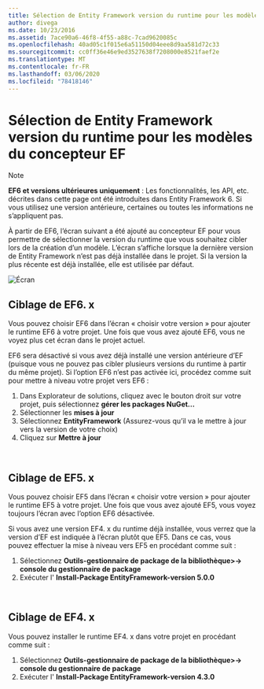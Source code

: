 ```yaml
---
title: Sélection de Entity Framework version du runtime pour les modèles du concepteur EF-EF6
author: divega
ms.date: 10/23/2016
ms.assetid: 7ace90a6-46f8-4f55-a88c-7cad9620085c
ms.openlocfilehash: 40ad05c1f015e6a51150d04eee8d9aa581d72c33
ms.sourcegitcommit: cc0ff36e46e9ed3527638f7208000e8521faef2e
ms.translationtype: MT
ms.contentlocale: fr-FR
ms.lasthandoff: 03/06/2020
ms.locfileid: "78418146"
---
```

# <a name="selecting-entity-framework-runtime-version-for-ef-designer-models"></a>Sélection de Entity Framework version du runtime pour les modèles du concepteur EF
> [!NOTE]
> **EF6 et versions ultérieures uniquement** : Les fonctionnalités, les API, etc. décrites dans cette page ont été introduites dans Entity Framework 6. Si vous utilisez une version antérieure, certaines ou toutes les informations ne s’appliquent pas.

À partir de EF6, l’écran suivant a été ajouté au concepteur EF pour vous permettre de sélectionner la version du runtime que vous souhaitez cibler lors de la création d’un modèle. L’écran s’affiche lorsque la dernière version de Entity Framework n’est pas déjà installée dans le projet. Si la version la plus récente est déjà installée, elle est utilisée par défaut.

![Écran](~/ef6/media/screen.png)


## <a name="targeting-ef6x"></a>Ciblage de EF6. x

Vous pouvez choisir EF6 dans l’écran « choisir votre version » pour ajouter le runtime EF6 à votre projet. Une fois que vous avez ajouté EF6, vous ne voyez plus cet écran dans le projet actuel.

EF6 sera désactivé si vous avez déjà installé une version antérieure d’EF (puisque vous ne pouvez pas cibler plusieurs versions du runtime à partir du même projet). Si l’option EF6 n’est pas activée ici, procédez comme suit pour mettre à niveau votre projet vers EF6 :

1.  Dans Explorateur de solutions, cliquez avec le bouton droit sur votre projet, puis sélectionnez **gérer les packages NuGet...**
2.  Sélectionner les **mises à jour**
3.  Sélectionnez **EntityFramework** (Assurez-vous qu’il va le mettre à jour vers la version de votre choix)
4.  Cliquez sur **Mettre à jour**

 

## <a name="targeting-ef5x"></a>Ciblage de EF5. x

Vous pouvez choisir EF5 dans l’écran « choisir votre version » pour ajouter le runtime EF5 à votre projet. Une fois que vous avez ajouté EF5, vous voyez toujours l’écran avec l’option EF6 désactivée.

Si vous avez une version EF4. x du runtime déjà installée, vous verrez que la version d’EF est indiquée à l’écran plutôt que EF5. Dans ce cas, vous pouvez effectuer la mise à niveau vers EF5 en procédant comme suit :

1.  Sélectionnez **Outils-gestionnaire de package de la bibliothèque&gt;-&gt; console du gestionnaire de package**
2.  Exécuter l' **Install-Package EntityFramework-version 5.0.0**

 

## <a name="targeting-ef4x"></a>Ciblage de EF4. x

Vous pouvez installer le runtime EF4. x dans votre projet en procédant comme suit :

1.  Sélectionnez **Outils-gestionnaire de package de la bibliothèque&gt;-&gt; console du gestionnaire de package**
2.  Exécuter l' **Install-Package EntityFramework-version 4.3.0**
